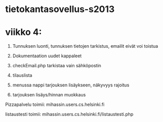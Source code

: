 tietokantasovellus-s2013
========================
viikko 4:
=========
1. Tunnuksen luonti, tunnuksen tietojen tarkistus, emailit eivät voi toistua

2. Dokumentaation uudet kappaleet

3. checkEmail.php tarkistaa vain sähköpostin

4. tilauslista

5. menussa nappi tarjouksen lisäykseen, näkyvyys rajoitus

6. tarjouksen lisäys/hinnan muokkaus

Pizzapalvelu toimii:
mihassin.users.cs.helsinki.fi

listaustesti toimii:
mihassin.users.cs.helsinki.fi/listaustesti.php
